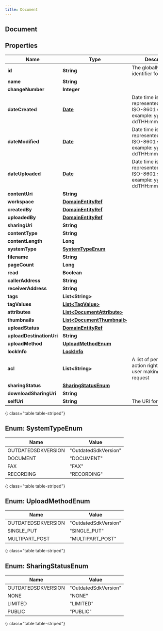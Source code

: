 ```yaml
---
title: Document
---
```


## Document

## Properties

| Name                     | Type                                                                           | Description                                                                             | Notes      |
| ------------------------ | ------------------------------------------------------------------------------ | --------------------------------------------------------------------------------------- | ---------- |
| **id**                   | <!----><!---->**String**<!---->                                                | The globally unique identifier for the object.                                          | [optional] |
| **name**                 | <!----><!---->**String**<!---->                                                |                                                                                         | [optional] |
| **changeNumber**         | <!----><!---->**Integer**<!---->                                               |                                                                                         | [optional] |
| **dateCreated**          | <!----><!---->[**Date**](Date.md)<!---->                                       | Date time is represented as an ISO-8601 string. For example: yyyy-MM-ddTHH:mm:ss[.mmm]Z | [optional] |
| **dateModified**         | <!----><!---->[**Date**](Date.md)<!---->                                       | Date time is represented as an ISO-8601 string. For example: yyyy-MM-ddTHH:mm:ss[.mmm]Z | [optional] |
| **dateUploaded**         | <!----><!---->[**Date**](Date.md)<!---->                                       | Date time is represented as an ISO-8601 string. For example: yyyy-MM-ddTHH:mm:ss[.mmm]Z | [optional] |
| **contentUri**           | <!----><!---->**String**<!---->                                                |                                                                                         | [optional] |
| **workspace**            | <!----><!---->[**DomainEntityRef**](DomainEntityRef.md)<!---->                 |                                                                                         | [optional] |
| **createdBy**            | <!----><!---->[**DomainEntityRef**](DomainEntityRef.md)<!---->                 |                                                                                         | [optional] |
| **uploadedBy**           | <!----><!---->[**DomainEntityRef**](DomainEntityRef.md)<!---->                 |                                                                                         | [optional] |
| **sharingUri**           | <!----><!---->**String**<!---->                                                |                                                                                         | [optional] |
| **contentType**          | <!----><!---->**String**<!---->                                                |                                                                                         | [optional] |
| **contentLength**        | <!----><!---->**Long**<!---->                                                  |                                                                                         | [optional] |
| **systemType**           | [**SystemTypeEnum**](#SystemTypeEnum)<!---->                                   |                                                                                         | [optional] |
| **filename**             | <!----><!---->**String**<!---->                                                |                                                                                         | [optional] |
| **pageCount**            | <!----><!---->**Long**<!---->                                                  |                                                                                         | [optional] |
| **read**                 | <!----><!---->**Boolean**<!---->                                               |                                                                                         | [optional] |
| **callerAddress**        | <!----><!---->**String**<!---->                                                |                                                                                         | [optional] |
| **receiverAddress**      | <!----><!---->**String**<!---->                                                |                                                                                         | [optional] |
| **tags**                 | <!----><!---->**List&lt;String&gt;**<!---->                                    |                                                                                         | [optional] |
| **tagValues**            | <!----><!---->[**List&lt;TagValue&gt;**](TagValue.md)<!---->                   |                                                                                         | [optional] |
| **attributes**           | <!----><!---->[**List&lt;DocumentAttribute&gt;**](DocumentAttribute.md)<!----> |                                                                                         | [optional] |
| **thumbnails**           | <!----><!---->[**List&lt;DocumentThumbnail&gt;**](DocumentThumbnail.md)<!----> |                                                                                         | [optional] |
| **uploadStatus**         | <!----><!---->[**DomainEntityRef**](DomainEntityRef.md)<!---->                 |                                                                                         | [optional] |
| **uploadDestinationUri** | <!----><!---->**String**<!---->                                                |                                                                                         | [optional] |
| **uploadMethod**         | [**UploadMethodEnum**](#UploadMethodEnum)<!---->                               |                                                                                         | [optional] |
| **lockInfo**             | <!----><!---->[**LockInfo**](LockInfo.md)<!---->                               |                                                                                         | [optional] |
| **acl**                  | <!----><!---->**List&lt;String&gt;**<!---->                                    | A list of permitted action rights for the user making the request                       | [optional] |
| **sharingStatus**        | [**SharingStatusEnum**](#SharingStatusEnum)<!---->                             |                                                                                         | [optional] |
| **downloadSharingUri**   | <!----><!---->**String**<!---->                                                |                                                                                         | [optional] |
| **selfUri**              | <!----><!---->**String**<!---->                                                | The URI for this object                                                                 | [optional] |

{: class="table table-striped"}

<a name="SystemTypeEnum"></a>

## Enum: SystemTypeEnum

| Name               | Value                          |
| ------------------ | ------------------------------ |
| OUTDATEDSDKVERSION | &quot;OutdatedSdkVersion&quot; |
| DOCUMENT           | &quot;DOCUMENT&quot;           |
| FAX                | &quot;FAX&quot;                |
| RECORDING          | &quot;RECORDING&quot;          |

{: class="table table-striped"}

<a name="UploadMethodEnum"></a>

## Enum: UploadMethodEnum

| Name               | Value                          |
| ------------------ | ------------------------------ |
| OUTDATEDSDKVERSION | &quot;OutdatedSdkVersion&quot; |
| SINGLE_PUT         | &quot;SINGLE_PUT&quot;         |
| MULTIPART_POST     | &quot;MULTIPART_POST&quot;     |

{: class="table table-striped"}

<a name="SharingStatusEnum"></a>

## Enum: SharingStatusEnum

| Name               | Value                          |
| ------------------ | ------------------------------ |
| OUTDATEDSDKVERSION | &quot;OutdatedSdkVersion&quot; |
| NONE               | &quot;NONE&quot;               |
| LIMITED            | &quot;LIMITED&quot;            |
| PUBLIC             | &quot;PUBLIC&quot;             |

{: class="table table-striped"}
